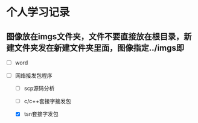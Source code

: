 # 个人学习记录

## 图像放在imgs文件夹，文件不要直接放在根目录，新建文件夹发在新建文件夹里面，图像指定../imgs即


- [ ] word
- [ ] 网络接发包程序

  - [ ] scp源码分析
  - [ ] c/c++套接字接发包
  - [x] tsn套接字发包

